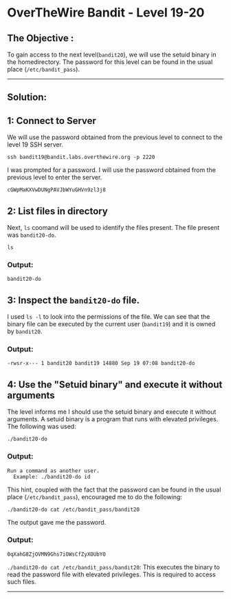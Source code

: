 # OverTheWire Bandit - Level 19-20

## The Objective :
To gain access to the next level(`bandit20`), we will use the setuid binary in the homedirectory. The password for this level can be found in the usual place (`/etc/bandit_pass`).

---

## Solution:

## 1: Connect to Server
We will use the password obtained from the previous level to connect to the level 19 SSH server.

```
ssh bandit19@bandit.labs.overthewire.org -p 2220
```

I was prompted for a password. I will use the password obtained from the previous level to enter the server.

```
cGWpMaKXVwDUNgPAVJbWYuGHVn9zl3j8
```

## 2: List files in directory
Next, `ls` coomand will be used to identify the files present. The file present was `bandit20-do`.

```
ls
```

### Output:

```
bandit20-do
```

## 3: Inspect the `bandit20-do` file. 
I used `ls -l` to look into the permissions of the file.  We can see that the binary file can be executed by the current user (`bandit19`) and it is owned by `bandit20`.

### Output:
```
-rwsr-x--- 1 bandit20 bandit19 14880 Sep 19 07:08 bandit20-do
```

## 4: Use the "Setuid binary" and execute it without arguments
The level informs me I should use the setuid binary and execute it without arguments. A setuid binary is a program that runs with elevated privileges. The following was used:
```
./bandit20-do
```
### Output:
```
Run a command as another user. 
  Example: ./bandit20-do id
```
This hint, coupled with the fact that the password can be found in the usual place (`/etc/bandit_pass`), encouraged me to do the following: 

```
./bandit20-do cat /etc/bandit_pass/bandit20
```
The output gave me the password.
### Output:
```
0qXahG8ZjOVMN9Ghs7iOWsCfZyXOUbYO
```

`./bandit20-do cat /etc/bandit_pass/bandit20`: This executes the binary to read the password file with elevated privileges. This is required to access such files. 

---
